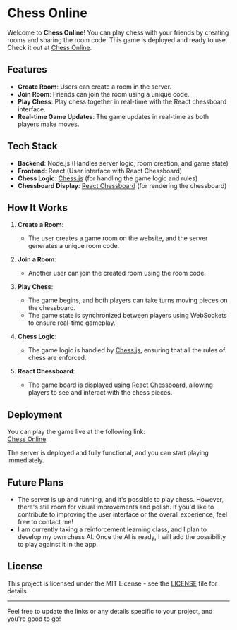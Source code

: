 # Chess Online

Welcome to **Chess Online**! You can play chess with your friends by creating rooms and sharing the room code. This game is deployed and ready to use. Check it out at [Chess Online](https://my-chess-online.onrender.com).

## Features

- **Create Room**: Users can create a room in the server.
- **Join Room**: Friends can join the room using a unique code.
- **Play Chess**: Play chess together in real-time with the React chessboard interface.
- **Real-time Game Updates**: The game updates in real-time as both players make moves.

## Tech Stack

- **Backend**: Node.js (Handles server logic, room creation, and game state)
- **Frontend**: React (User interface with React Chessboard)
- **Chess Logic**: [Chess.js](https://github.com/jhlywa/chess.js/) (for handling the game logic and rules)
- **Chessboard Display**: [React Chessboard](https://www.npmjs.com/package/react-chessboard) (for rendering the chessboard)

## How It Works

1. **Create a Room**: 
   - The user creates a game room on the website, and the server generates a unique room code.
   
2. **Join a Room**: 
   - Another user can join the created room using the room code.

3. **Play Chess**: 
   - The game begins, and both players can take turns moving pieces on the chessboard.
   - The game state is synchronized between players using WebSockets to ensure real-time gameplay.

4. **Chess Logic**: 
   - The game logic is handled by [Chess.js](https://github.com/jhlywa/chess.js/), ensuring that all the rules of chess are enforced.

5. **React Chessboard**: 
   - The game board is displayed using [React Chessboard](https://www.npmjs.com/package/react-chessboard), allowing players to see and interact with the chess pieces.

## Deployment

You can play the game live at the following link:  
[Chess Online](https://my-chess-online.onrender.com)

The server is deployed and fully functional, and you can start playing immediately.

## Future Plans

- The server is up and running, and it's possible to play chess. However, there's still room for visual improvements and polish. If you'd like to contribute to improving the user interface or the overall experience, feel free to contact me!
- I am currently taking a reinforcement learning class, and I plan to develop my own chess AI. Once the AI is ready, I will add the possibility to play against it in the app.

## License

This project is licensed under the MIT License - see the [LICENSE](LICENSE) file for details.

---

Feel free to update the links or any details specific to your project, and you're good to go!

